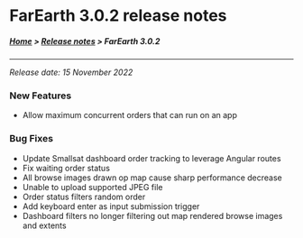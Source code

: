 # FarEarth 3.0.2 release notes

##### [Home](../README.md) > [Release notes](releaseNotesSummary.md) > FarEarth 3.0.2
---
*Release date: 15 November 2022*

### New Features
* Allow maximum concurrent orders that can run on an app

### Bug Fixes
* Update Smallsat dashboard order tracking to leverage Angular routes
* Fix waiting order status
* All browse images drawn op map cause sharp performance decrease
* Unable to upload supported JPEG file
* Order status filters random order
* Add keyboard enter as input submission trigger
* Dashboard filters no longer filtering out map rendered browse images and extents
